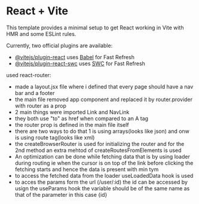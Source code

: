 # React + Vite

This template provides a minimal setup to get React working in Vite with HMR and some ESLint rules.

Currently, two official plugins are available:

- [@vitejs/plugin-react](https://github.com/vitejs/vite-plugin-react/blob/main/packages/plugin-react/README.md) uses [Babel](https://babeljs.io/) for Fast Refresh
- [@vitejs/plugin-react-swc](https://github.com/vitejs/vite-plugin-react-swc) uses [SWC](https://swc.rs/) for Fast Refresh


used react-router:
- made a layout.jsx file where i defined that every page should have a nav bar and a footer
- the main file removed app component and replaced it by router.provider with router as a prop
- 2 main things were imported Link and NavLink
- they both use "to" as href when compared to an A tag
- the router prop is defined in the main file itself
- there are two ways to do that 1 is using arrays(looks like json) and onw is using route tag(looks like xml)
- the createBrowserRouter is used for initializing the router and for the 2nd method an extra mehtod of createRoutesFromElements is used
- An optimization can be done while fetching data that is by using loader during routing ie when the cursor is on top of the link before clicking the fetching starts and hence the data is present with min tym
- to access the fetched data from the loader useLoadedData hook is used
- to acces the params form the url (/user/:id) the id can be accessed by usign the useParams hook the variable should be of the same name as that of the parameter in this case {id}
